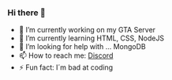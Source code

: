 ### Hi there 👋

- 🔭 I’m currently working on my GTA Server
- 🌱 I’m currently learning HTML, CSS, NodeJS
- 🤔 I’m looking for help with ... MongoDB
- 📫 How to reach me: [Discord](https/discord.com/users/670958936798658579)
- ⚡ Fun fact: I´m bad at coding 

